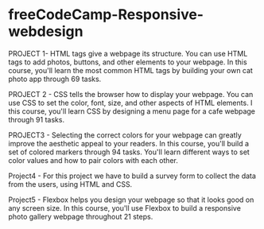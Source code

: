 # freeCodeCamp-Responsive-webdesign

PROJECT 1- HTML tags give a webpage its structure. You can use HTML tags to add photos, buttons, and other elements to your webpage.
In this course, you'll learn the most common HTML tags by building your own cat photo app through 69 tasks.

PROJECT 2 - CSS tells the browser how to display your webpage. You can use CSS to set the color, font, size, and other aspects of HTML elements. I this course, you'll learn CSS by designing a menu page for a cafe webpage through 91 tasks.

PROJECT3 - Selecting the correct colors for your webpage can greatly improve the aesthetic appeal to your readers. In this course, you'll build a set of colored markers through 94 tasks. You'll learn different ways to set color values and how to pair colors with each other.

Project4 - For this project we have to build a survey form to collect the data from the users, using HTML and CSS.

Project5 - Flexbox helps you design your webpage so that it looks good on any screen size. In this course, you'll use Flexbox to build a responsive photo gallery webpage throughout 21 steps.
